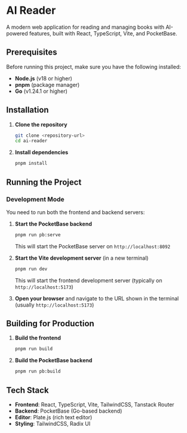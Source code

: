 # AI Reader

A modern web application for reading and managing books with AI-powered features, built with React, TypeScript, Vite, and PocketBase.

## Prerequisites

Before running this project, make sure you have the following installed:

- **Node.js** (v18 or higher)
- **pnpm** (package manager)
- **Go** (v1.24.1 or higher)

## Installation

1. **Clone the repository**

   ```bash
   git clone <repository-url>
   cd ai-reader
   ```

2. **Install dependencies**
   ```bash
   pnpm install
   ```

## Running the Project

### Development Mode

You need to run both the frontend and backend servers:

1. **Start the PocketBase backend**

   ```bash
   pnpm run pb:serve
   ```

   This will start the PocketBase server on `http://localhost:8092`

2. **Start the Vite development server** (in a new terminal)

   ```bash
   pnpm run dev
   ```

   This will start the frontend development server (typically on `http://localhost:5173`)

3. **Open your browser** and navigate to the URL shown in the terminal (usually `http://localhost:5173`)

## Building for Production

1. **Build the frontend**

   ```bash
   pnpm run build
   ```

2. **Build the PocketBase backend**
   ```bash
   pnpm run pb:build
   ```

## Tech Stack

- **Frontend**: React, TypeScript, Vite, TailwindCSS, Tanstack Router
- **Backend**: PocketBase (Go-based backend)
- **Editor**: Plate.js (rich text editor)
- **Styling**: TailwindCSS, Radix UI
